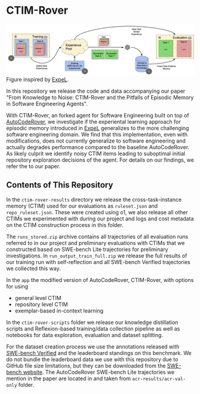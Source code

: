 # CTIM-Rover
![Contribution guidelines for this project](figures/core-contributor-high-level-system.png)
Figure inspired by [ExpeL](https://arxiv.org/abs/2308.10144).

In this repository we release the code and data accompanying our paper "From Knowledge to Noise: CTIM-Rover and the Pitfalls of Episodic Memory in Software Engineering Agents".

With CTIM-Rover, an forked agent for Software Engineering built on top of [AutoCodeRover](https://arxiv.org/abs/2404.05427), we investigate if the experiental learning approach for episodic memory introduced in [ExpeL](https://arxiv.org/abs/2308.10144) generalizes to the more challenging software engineering domain. We find that this implementation, even with modifications, does not currently generalize to software engineering and actually degrades performance compared to the baseline AutoCodeRover. As likely culprit we identify noisy CTIM items leading to suboptimal initial repository exploration decisions of the agent. For details on our findings, we refer the to our paper.

## Contents of This Repository
In the `ctim-rover-results` directory we release the cross-task-instance memory (CTIM) used for our evaluations as `ruleset.json` and `repo_ruleset.json`. These were created using o1, we also release all other CTIMs we experimented with during our project and logs and cost metadata on the CTIM construction process in this folder.

The `runs_stored.zip` archive contains all trajectories of all evaluation runs referred to in our project and preliminary evaluations with CTIMs that we constructed based on SWE-bench Lite trajectories for preliminary investigations. In `run_output_train_full.zip` we release the full results of our training run with self-reflection and all SWE-bench Verified trajectories we collected this way.

In the `app` the modified version of AutoCodeRover, CTIM-Rover, with options for using 
- general level CTIM
- repository level CTIM
- exemplar-based in-context learning

In the `ctim-rover-scripts` folder we release our knowledge distillation scripts and Reflexion-based training/data collection pipeline as well as notebooks for data exploration, evaluation and dataset splitting.

For the dataset creation process we use the annotations released with [SWE-bench Verified](https://openai.com/index/introducing-swe-bench-verified/) and the leaderboard standings on this benchmark. We do not bundle the leaderboard data we use with this repository due to GitHub file size limitations, but they can be downloaded from the [SWE-bench website](https://www.swebench.com). The AutoCodeRover SWE-bench Lite trajectories we mention in the paper are located in and taken from `acr-results/acr-val-only` folder.